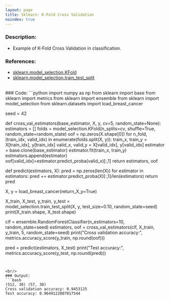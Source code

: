 ```yaml
---
layout: page
title: Sklearn: K-Fold Cross Validation
noindex: true
---
```



### Description:
- Example of K-Fold Cross Validation in classification.

### References:
- [sklearn.model_selection.KFold](https://scikit-learn.org/stable/modules/generated/sklearn.model_selection.KFold.html)
- [sklearn.model_selection.train_test_split](https://scikit-learn.org/stable/modules/generated/sklearn.model_selection.train_test_split.html)


<br/>
### Code:
```python
import numpy as np
from sklearn import base
from sklearn import metrics
from sklearn import ensemble
from sklearn import model_selection
from sklearn.datasets import load_breast_cancer

seed = 42

def cross_val_estimators(base_estimator, X, y, cv=5, random_state=None):
    estimators = []
    folds = model_selection.KFold(n_splits=cv, shuffle=True, 
                                  random_state=random_state)
    oof = np.zeros(X.shape[0])
    for n_fold, (train_idx, valid_idx) in enumerate(folds.split(X, y)):
        train_x, train_y = X[train_idx], y[train_idx]
        valid_x, valid_y = X[valid_idx], y[valid_idx]
        estimator = base.clone(base_estimator)
        estimator.fit(train_x, train_y)
        estimators.append(estimator)
        oof[valid_idx]=estimator.predict_proba(valid_x)[:,1]
    return estimators, oof


def predict(estimators, X):
    pred = np.zeros(len(X))
    for estimator in estimators:
        pred += estimator.predict_proba(X)[:,1]/len(estimators)
    return pred


X, y = load_breast_cancer(return_X_y=True)

X_train, X_test, y_train, y_test = \
    model_selection.train_test_split(X, y, test_size=0.10, random_state=seed)
print(X_train.shape, X_test.shape)


clf = ensemble.RandomForestClassifier(n_estimators=10, random_state=seed)
estimators, oof = cross_val_estimators(clf, X_train, y_train, 5, 
                                       random_state=seed)
print("Cross validation accuracy:", 
      metrics.accuracy_score(y_train, np.round(oof)))

pred = predict(estimators, X_test)
print("Test accuracy:", metrics.accuracy_score(y_test, np.round(pred)))

```


<br/>
### Output:
```bash
(512, 30) (57, 30)
Cross validation accuracy: 0.9453125
Test accuracy: 0.9649122807017544
```

